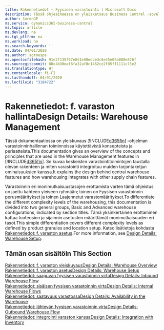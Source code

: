 ```yaml
---
title: Rakennetiedot – Fyysinen varastointi | Microsoft Docs
description: Tässä ohjeaiheessa on yleiskatsaus Business Central -sovelluksen varastoinninhallinnan ominaisuuksien rakenteesta, käsitteistä ja periaatteista.
author: SorenGP
ms.service: dynamics365-business-central
ms.topic: article
ms.devlang: na
ms.tgt_pltfrm: na
ms.workload: na
ms.search.keywords: ''
ms.date: 04/01/2020
ms.author: sgroespe
ms.openlocfilehash: 91e2f135f97e8d1e80edce3c6e45e08a080e826f
ms.sourcegitcommit: 88e4b30eaf6fa32af0c1452ce2f85ff1111c75e2
ms.translationtype: HT
ms.contentlocale: fi-FI
ms.lasthandoff: 04/01/2020
ms.locfileid: "3184722"
---
```

# <a name="design-details-warehouse-management"></a><span data-ttu-id="6a151-103">Rakennetiedot: f. varaston hallinta</span><span class="sxs-lookup"><span data-stu-id="6a151-103">Design Details: Warehouse Management</span></span>
<span data-ttu-id="6a151-104">Tässä dokumentaatiossa on yleiskuvaus [!INCLUDE[d365fin](includes/d365fin_md.md)] -ohjelman varastoinninhallinnan toiminnoissa käytettävistä konsepteista ja periaatteista.</span><span class="sxs-lookup"><span data-stu-id="6a151-104">This documentation gives an overview of the concepts and principles that are used in the Warehouse Management features in [!INCLUDE[d365fin](includes/d365fin_md.md)].</span></span> <span data-ttu-id="6a151-105">Se kuvaa keskeisten varastointitoimintojen taustalla olevan rakenteen ja miten varastointi integroituu muiden tarjontaketjun ominaisuuksien kanssa.</span><span class="sxs-lookup"><span data-stu-id="6a151-105">It explains the design behind central warehouse features and how warehousing integrates with other supply chain features.</span></span>  

<span data-ttu-id="6a151-106">Varastoinnin eri monimutkaisuustasojen erottamista varten tämä ohjeistus on jaettu kahteen yleiseen ryhmään; toinen on Fyysisen varastoinnin perusmääritykset ja toinen Laajennetut varastomääritykset.</span><span class="sxs-lookup"><span data-stu-id="6a151-106">To differentiate the different complexity levels of the warehousing, this documentation is divided into two general groups, Basic and Advanced warehouse configurations, indicated by section titles.</span></span> <span data-ttu-id="6a151-107">Tämä yksinkertainen erottaminen kattaa tuoteosion ja sijainnin asetusten määrittämät monimutkaisuuden eri tasot.</span><span class="sxs-lookup"><span data-stu-id="6a151-107">This simple differentiation covers different complexity levels as defined by product granules and location setup.</span></span> <span data-ttu-id="6a151-108">Katso lisätietoja kohdasta [Rakennetiedot: f. varaston asetus](design-details-warehouse-setup.md).</span><span class="sxs-lookup"><span data-stu-id="6a151-108">For more information, see [Design Details: Warehouse Setup](design-details-warehouse-setup.md).</span></span>  

## <a name="in-this-section"></a><span data-ttu-id="6a151-109">Tämän osan sisältö</span><span class="sxs-lookup"><span data-stu-id="6a151-109">In This Section</span></span>  
[<span data-ttu-id="6a151-110">Rakennetiedot: f. varaston yleiskuvaus</span><span class="sxs-lookup"><span data-stu-id="6a151-110">Design Details: Warehouse Overview</span></span>](design-details-warehouse-overview.md)  
[<span data-ttu-id="6a151-111">Rakennetiedot: f. varaston asetus</span><span class="sxs-lookup"><span data-stu-id="6a151-111">Design Details: Warehouse Setup</span></span>](design-details-warehouse-setup.md)  
[<span data-ttu-id="6a151-112">Rakennetiedot: saapuvan fyysisen varastoinnin virta</span><span class="sxs-lookup"><span data-stu-id="6a151-112">Design Details: Inbound Warehouse Flow</span></span>](design-details-inbound-warehouse-flow.md)  
[<span data-ttu-id="6a151-113">Rakennetiedot: sisäisen fyysisen varastoinnin virta</span><span class="sxs-lookup"><span data-stu-id="6a151-113">Design Details: Internal Warehouse Flows</span></span>](design-details-internal-warehouse-flows.md)  
[<span data-ttu-id="6a151-114">Rakennetiedot: saatavuus varastossa</span><span class="sxs-lookup"><span data-stu-id="6a151-114">Design Details: Availability in the Warehouse</span></span>](design-details-availability-in-the-warehouse.md)  
[<span data-ttu-id="6a151-115">Rakennetiedot: lähtevän fyysisen varastoinnin virta</span><span class="sxs-lookup"><span data-stu-id="6a151-115">Design Details: Outbound Warehouse Flow</span></span>](design-details-outbound-warehouse-flow.md)  
[<span data-ttu-id="6a151-116">Rakennetiedot: integrointi varaston kanssa</span><span class="sxs-lookup"><span data-stu-id="6a151-116">Design Details: Integration with Inventory</span></span>](design-details-integration-with-inventory.md)
